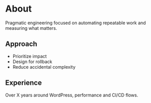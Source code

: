 # About

Pragmatic engineering focused on automating repeatable work and measuring what matters.

## Approach
- Prioritize impact
- Design for rollback
- Reduce accidental complexity

## Experience
Over X years around WordPress, performance and CI/CD flows.
